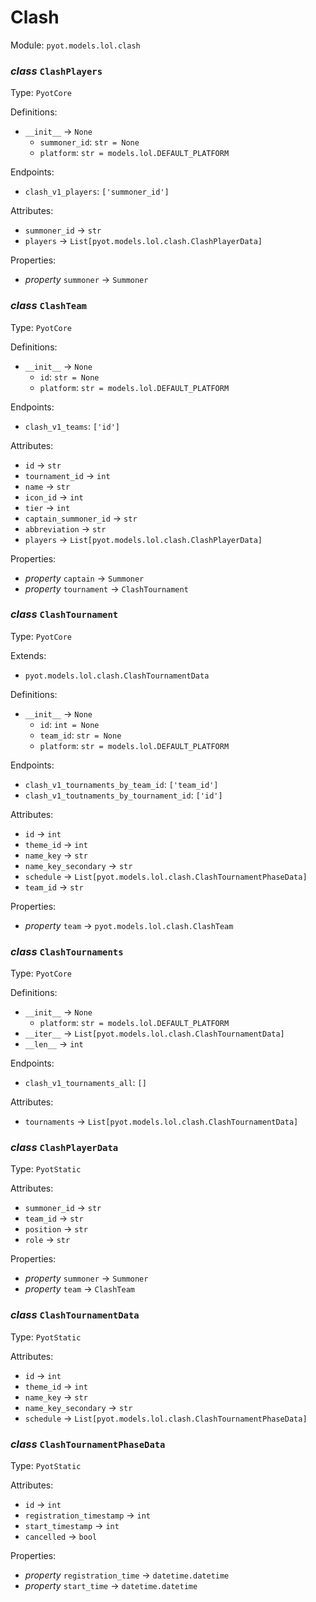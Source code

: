 # Clash 

Module: `pyot.models.lol.clash` 

### _class_ `ClashPlayers`

Type: `PyotCore` 

Definitions: 
* `__init__` -> `None` 
  * `summoner_id`: `str = None` 
  * `platform`: `str = models.lol.DEFAULT_PLATFORM` 

Endpoints: 
* `clash_v1_players`: `['summoner_id']` 

Attributes: 
* `summoner_id` -> `str` 
* `players` -> `List[pyot.models.lol.clash.ClashPlayerData]` 

Properties: 
* _property_ `summoner` -> `Summoner` 


### _class_ `ClashTeam`

Type: `PyotCore` 

Definitions: 
* `__init__` -> `None` 
  * `id`: `str = None` 
  * `platform`: `str = models.lol.DEFAULT_PLATFORM` 

Endpoints: 
* `clash_v1_teams`: `['id']` 

Attributes: 
* `id` -> `str` 
* `tournament_id` -> `int` 
* `name` -> `str` 
* `icon_id` -> `int` 
* `tier` -> `int` 
* `captain_summoner_id` -> `str` 
* `abbreviation` -> `str` 
* `players` -> `List[pyot.models.lol.clash.ClashPlayerData]` 

Properties: 
* _property_ `captain` -> `Summoner` 
* _property_ `tournament` -> `ClashTournament` 


### _class_ `ClashTournament`

Type: `PyotCore` 

Extends: 
* `pyot.models.lol.clash.ClashTournamentData` 

Definitions: 
* `__init__` -> `None` 
  * `id`: `int = None` 
  * `team_id`: `str = None` 
  * `platform`: `str = models.lol.DEFAULT_PLATFORM` 

Endpoints: 
* `clash_v1_tournaments_by_team_id`: `['team_id']` 
* `clash_v1_toutnaments_by_tournament_id`: `['id']` 

Attributes: 
* `id` -> `int` 
* `theme_id` -> `int` 
* `name_key` -> `str` 
* `name_key_secondary` -> `str` 
* `schedule` -> `List[pyot.models.lol.clash.ClashTournamentPhaseData]` 
* `team_id` -> `str` 

Properties: 
* _property_ `team` -> `pyot.models.lol.clash.ClashTeam` 


### _class_ `ClashTournaments`

Type: `PyotCore` 

Definitions: 
* `__init__` -> `None` 
  * `platform`: `str = models.lol.DEFAULT_PLATFORM` 
* `__iter__` -> `List[pyot.models.lol.clash.ClashTournamentData]` 
* `__len__` -> `int` 

Endpoints: 
* `clash_v1_tournaments_all`: `[]` 

Attributes: 
* `tournaments` -> `List[pyot.models.lol.clash.ClashTournamentData]` 


### _class_ `ClashPlayerData`

Type: `PyotStatic` 

Attributes: 
* `summoner_id` -> `str` 
* `team_id` -> `str` 
* `position` -> `str` 
* `role` -> `str` 

Properties: 
* _property_ `summoner` -> `Summoner` 
* _property_ `team` -> `ClashTeam` 


### _class_ `ClashTournamentData`

Type: `PyotStatic` 

Attributes: 
* `id` -> `int` 
* `theme_id` -> `int` 
* `name_key` -> `str` 
* `name_key_secondary` -> `str` 
* `schedule` -> `List[pyot.models.lol.clash.ClashTournamentPhaseData]` 


### _class_ `ClashTournamentPhaseData`

Type: `PyotStatic` 

Attributes: 
* `id` -> `int` 
* `registration_timestamp` -> `int` 
* `start_timestamp` -> `int` 
* `cancelled` -> `bool` 

Properties: 
* _property_ `registration_time` -> `datetime.datetime` 
* _property_ `start_time` -> `datetime.datetime` 


